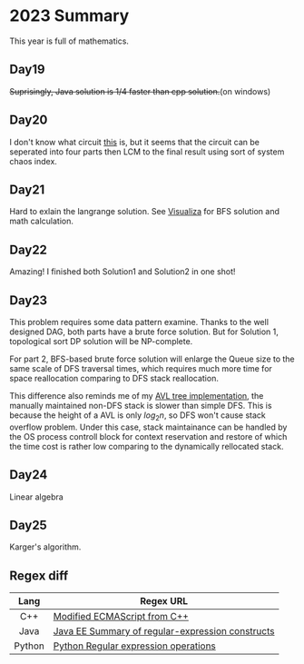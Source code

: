 # 2023 Summary

This year is full of mathematics.

## Day19

~~Suprisingly, Java solution is 1/4 faster than cpp solution.~~(on windows)

## Day20

I don't know what circuit [this](./main/year2023/Day20/mermaid.md) is, but it seems that the circuit can be seperated into four parts then LCM to the final result using sort of system chaos index.

## Day21

Hard to exlain the langrange solution. See [Visualiza](./main/year2023/Day21/Visualize.ipynb) for BFS solution and math calculation.

## Day22

Amazing! I finished both Solution1 and Solution2 in one shot!

## Day23

This problem requires some data pattern examine. Thanks to the well designed DAG, both parts have a brute force solution. But for Solution 1, topological sort DP solution will be NP-complete.

For part 2, BFS-based brute force solution will enlarge the Queue size to the same scale of DFS traversal times, which requires much more time for space reallocation comparing to DFS stack reallocation.

This difference also reminds me of my [AVL tree implementation](https://github.com/RabbitSeries/Algorithms/blob/main/Datastruct/Tree/AVL_Iterative.hpp), the manually maintained non-DFS stack is slower than simple DFS. This is because the height of a AVL is only $log_{2}n$, so DFS won't cause stack overflow problem. Under this case, stack maintainance can be handled by the OS process controll block for context reservation and restore of which the time cost is rather low comparing to the dynamically rellocated stack.

## Day24

Linear algebra

## Day25

Karger's algorithm.

## Regex diff

Lang    | Regex URL
:---:   | --------
C++     | [Modified ECMAScript from C++](https://en.cppreference.com/w/cpp/regex/ecmascript)
Java    | [Java EE Summary of regular-expression constructs](https://docs.oracle.com/en/java/javase/22/docs/api/java.base/java/util/regex/Pattern.html)
Python  | [Python Regular expression operations](https://docs.python.org/3/library/re.html)
